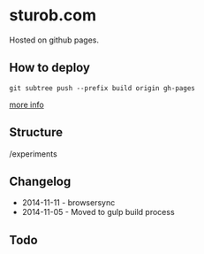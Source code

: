 # sturob.com

Hosted on github pages.


## How to deploy

	git subtree push --prefix build origin gh-pages

[more info](http://stephenplusplus.github.io/yeoman.io/deployment.html)

## Structure

/experiments


## Changelog

<!--* added icons from http://www.entypo.com/characters/-->

* 2014-11-11 - browsersync
* 2014-11-05 - Moved to gulp build process


## Todo
